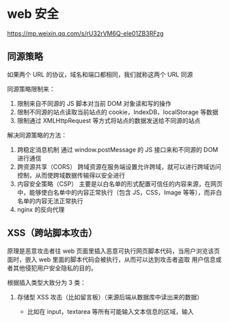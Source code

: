 # web 安全

https://mp.weixin.qq.com/s/rU32rVM6Q-ele01ZB3RFzg

## 同源策略

如果两个 URL 的协议，域名和端口都相同，我们就称这两个 URL 同源

同源策略限制来：

1. 限制来自不同源的 JS 脚本对当前 DOM 对象读和写的操作
2. 限制不同源的站点读取当前站点的 cookie，IndexDB，localStorage 等数据
3. 限制通过 XMLHttpRequest 等方式将站点的数据发送给不同源的站点

解决同源策略的方法：

1. 跨稳定消息机制
   通过 window.postMessage 的 JS 接口来和不同源的 DOM 进行通信
2. 跨资源共享（CORS）
   跨域资源在服务端设置允许跨域，就可以进行跨域访问控制，从而使跨域数据传输得以安全进行
3. 内容安全策略（CSP）
   主要是以白名单的形式配置可信任的内容来源，在网页中，能够使白名单中的内容正常执行（包含 JS，CSS，Image 等等），而非白名单的内容无法正常执行
4. nginx 的反向代理

## XSS（跨站脚本攻击）

原理是恶意攻击者往 web 页面里插入恶意可执行网页脚本代码，当用户浏览该页面时，嵌入 web 里面的脚本代码会被执行，从而可以达到攻击者盗取
用户信息或者其他侵犯用户安全隐私的目的。

根据插入类型大致分为 3 类：

1. 存储型 XSS 攻击（比如留言板）（来源后端从数据库中读出来的数据）
   - 比如在 input，textarea 等所有可能输入文本信息的区域，输入<script src="http://恶意网站">等，提交后信息会存在服务器中，当用户再次打开网站请求到相应的数据，打开页面，恶意脚本就会将用户的 cookie 信息等数据上传到黑客服务器
2. 反射型 XSS 攻击（比如诱骗用户点击 URL 连接）（来源于 URL，referer，forms）
   - 用户将一段含有恶意代码的请求提交给 web 服务器，web 服务器接收到请求时，又将恶意代码反射给了浏览器端。
   - 如邮件里的恶意连接
3. 基于 DOM 的 XSS 攻击（在传输中修改数据）

   - 特点是在 web 资源传输过程或者在用户使用页面的过程中修改 web 页面数据。
   - 比如利用工具（如 Burpsuite）扫描目标网站所有的网页并自动测试写好的注入脚本等。

预防策略：

- 转义字符
- HttpOnly Cookie
- 特殊字符进行判断
- CSP（白名单）
  设置 http header 中的 Content-security-policy
  设置 meta 标签的方式

## CSRF（跨站请求伪造）

在利用用户已经登录的身份，在用户毫不知情的情况下，以用户的名义完成非法操作。

完成 CSRF 攻击的三个条件：

1. 用户已经登录了站点 A，并在本地记录了 cookie
2.
3.

预防策略

## SQL 注入

利用漏洞访问和修改数据，或者利用潜在的数据库漏洞进行攻击

## 点击劫持

点击劫持是一种视觉欺骗的攻击手段。通过 iframe 嵌套的方式嵌入自己的网页中，并将 iframe 设置为透明的，在页面中透出一个按钮诱导用户点击

防御策略： 1. 2. 3.

## URL 跳转漏洞

## window.opener 安全问题

## 文件上传漏洞
